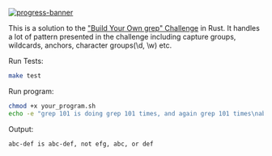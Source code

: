 [![progress-banner](https://backend.codecrafters.io/progress/grep/4731efce-f4c5-46d8-8fa7-67ced23499e3)](https://app.codecrafters.io/users/codecrafters-bot?r=2qF)

This is a solution to the ["Build Your Own grep" Challenge](https://app.codecrafters.io/courses/grep/overview) in Rust. It handles
a lot of pattern presented in the challenge including capture groups, wildcards, anchors, character groups(\d, \w) etc.

Run Tests:
```sh
make test
```

Run program:
```sh
chmod +x your_program.sh
echo -e "grep 101 is doing grep 101 times, and again grep 101 times\nabc-def is abc-def, not efg, abc, or def" | ./your_program.sh -E '(([abc]+)-([def]+)) is \1, not ([^xyz]+), \2, or \3'

```
Output:
```sh
abc-def is abc-def, not efg, abc, or def
```